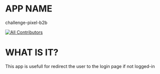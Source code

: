 # APP NAME
challenge-pixel-b2b

<!-- DOCS-IGNORE:start -->
<!-- ALL-CONTRIBUTORS-BADGE:START - Do not remove or modify this section -->
[![All Contributors](https://img.shields.io/badge/all_contributors-0-orange.svg?style=flat-square)](#contributors-)
<!-- ALL-CONTRIBUTORS-BADGE:END -->
<!-- DOCS-IGNORE:end -->

# WHAT IS IT?
This app is usefull for redirect the user to the login page if not logged-in
<!-- DOCS-IGNORE:end -->
